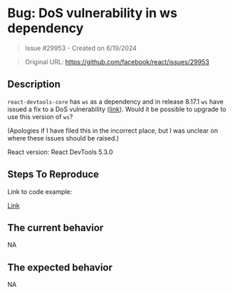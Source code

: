 # Bug:  DoS vulnerability in ws dependency

> Issue #29953 - Created on 6/19/2024

> Original URL: https://github.com/facebook/react/issues/29953

## Description

`react-devtools-core` has `ws` as a dependency and in release 8.17.1 `ws` have issued a fix to a DoS vulnerability ([link](https://github.com/websockets/ws/releases/tag/8.17.1)). Would it be possible to upgrade to use this version of `ws`?

(Apologies if I have filed this in the incorrect place, but I was unclear on where these issues should be raised.)

React version: React DevTools 5.3.0

## Steps To Reproduce

Link to code example:

[Link](https://github.com/websockets/ws/releases/tag/8.17.1)

## The current behavior
NA

## The expected behavior
NA
